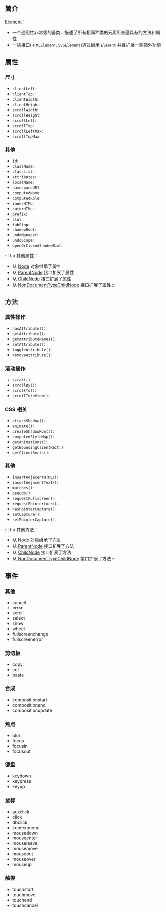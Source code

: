 ## 简介

[Element](https://developer.mozilla.org/zh-CN/docs/Web/API/Element)：

+ 一个通用性非常强的基类，描述了所有相同种类的元素所普遍具有的方法和属性
+ 一些接口(`HTMLElement`, `SVGElement`)通过继承 `Element` 并且扩展一些额外功能


## 属性

### 尺寸

+ `clientLeft: `
+ `clientTop`: 
+ `clientWidth`: 
+ `clientHeight`: 
+ `scrollWidth`: 
+ `scrollHeight`: 
+ `scrollLeft`: 
+ `scrollTop`: 
+ `scrollLeftMax`: 
+ `scrollTopMax`: 

### 其他

+ `id`: 
+ `className`: 
+ `classList`: 
+ `attributes`: 
+ `localName`: 
+ `namespaceURI`: 
+ `computedName`: 
+ `computedRole`: 
+ `innerHTML`: 
+ `outerHTML`: 
+ `prefix`: 
+ `slot`: 
+ `tabStop`: 
+ `shadowRoot`: 
+ `undoManager`: 
+ `undoScope`: 
+ `openOrClosedShadowRoot`: 


::: tip 其他属性：
+ 从 [Node](/base/javascript/dom/node) 对象继承了属性
+ 从 [ParentNode](/base/javascript/dom/parent-node) 接口扩展了属性
+ 从 [ChildNode](/base/javascript/dom/child-node) 接口扩展了属性
+ 从 [NonDocumentTypeChildNode](/base/javascript/dom/non-cnode) 接口扩展了属性
:::

## 方法

### 属性操作

+ `hasAttribute()`: 
+ `getAttribute()`: 
+ `getAttributeNames()`: 
+ `setAttribute()`: 
+ `toggleAttribute()`: 
+ `removeAttribute()`: 

### 滚动操作

+ `scroll()`: 
+ `scrollBy()`: 
+ `scrollTo()`: 
+ `scrollIntoView()`: 

### CSS 相关

+ `attachShadow()`: 
+ `animate()`: 
+ `createShadowRoot()`: 
+ `computedStyleMap()`: 
+ `getAnimations()`: 
+ `getBoundingClientRect()`: 
+ `getClientRects()`: 

### 其他

+ `insertAdjacentHTML()`: 
+ `insertAdjacentText()`: 
+ `matches()`: 
+ `pseudo()`: 
+ `requestFullscreen()`: 
+ `requestPointerLock()`: 
+ `hasPointerCapture()`: 
+ `setCapture()`: 
+ `setPointerCapture()`: 


::: tip 其他方法：
+ 从 [Node](/base/javascript/dom/node) 对象继承了方法
+ 从 [ParentNode](/base/javascript/dom/parent-node) 接口扩展了方法
+ 从 [ChildNode](/base/javascript/dom/child-node) 接口扩展了方法
+ 从 [NonDocumentTypeChildNode](/base/javascript/dom/non-cnode) 接口扩展了方法
:::


## 事件

### 其他

+ cancel
+ error
+ scroll
+ select
+ show
+ wheel
+ fullscreenchange
+ fullscreenerror

### 剪切板

+ copy
+ cut
+ paste

### 合成

+ compositionstart
+ compositionend
+ compositionupdate

### 焦点

+ blur
+ focus
+ focusin
+ focusout

### 键盘

+ keydown
+ keypress
+ keyup

### 鼠标

+ auxclick
+ click
+ dbclick
+ contextmenu
+ mousedown
+ mouseenter
+ mouseleave
+ mousemove
+ mouseout
+ mouseover
+ mouseup

### 触摸

+ touchstart
+ touchmove
+ touchend
+ touchcancel